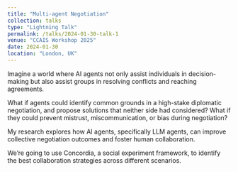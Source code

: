 ```yaml
---
title: "Multi-agent Negotiation"
collection: talks
type: "Lightning Talk"
permalink: /talks/2024-01-30-talk-1
venue: "CCAIS Workshop 2025"
date: 2024-01-30
location: "London, UK"
---
```


Imagine a world where AI agents not only assist individuals in decision-making but also assist groups in resolving conflicts and reaching agreements.

What if agents could identify common grounds in a high-stake diplomatic negotiation, and propose solutions that neither side had considered? What if they could prevent mistrust, miscommunication, or bias during negotiation?

My research explores how AI agents, specifically LLM agents, can improve collective negotiation outcomes and foster human collaboration.

We’re going to use Concordia, a social experiment framework, to identify the best collaboration strategies across different scenarios.